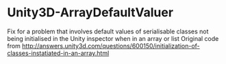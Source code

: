 # Unity3D-ArrayDefaultValuer
Fix for a problem that involves default values of serialisable classes not being initialised in the Unity inspector when in an array or list
Original code from http://answers.unity3d.com/questions/600150/initialization-of-classes-instatiated-in-an-array.html